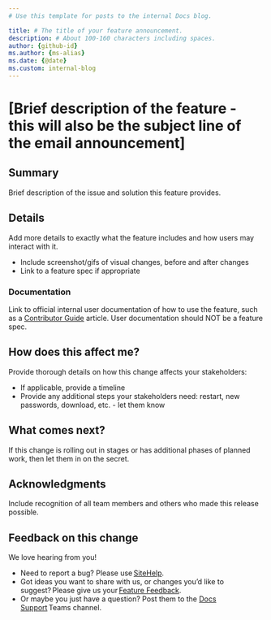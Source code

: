 ```yaml
---
# Use this template for posts to the internal Docs blog.

title: # The title of your feature announcement.
description: # About 100-160 characters including spaces.
author: {github-id}
ms.author: {ms-alias}
ms.date: {@date}
ms.custom: internal-blog
---
```

# [Brief description of the feature - this will also be the subject line of the email announcement]

## Summary

Brief description of the issue and solution this feature provides.

## Details

Add more details to exactly what the feature includes and how users may interact with it.  

- Include screenshot/gifs of visual changes, before and after changes
- Link to a feature spec if appropriate

### Documentation

Link to official internal user documentation of how to use the feature, such as a [Contributor Guide](https://review.docs.microsoft.com/help/contribute/?branch=master) article. User documentation should NOT be a feature spec.

## How does this affect me?

Provide thorough details on how this change affects your stakeholders:

- If applicable, provide a timeline
- Provide any additional steps your stakeholders need: restart, new passwords, download, etc. - let them know

## What comes next?

If this change is rolling out in stages or has additional phases of planned work, then let them in on the secret.

## Acknowledgments

Include recognition of all team members and others who made this release possible. 

## Feedback on this change

We love hearing from you!

- Need to report a bug? Please use [SiteHelp](https://sitehelp.microsoft.com/).
- Got ideas you want to share with us, or changes you’d like to suggest? Please give us your [Feature Feedback](https://nam06.safelinks.protection.outlook.com/?url=https%3A%2F%2Fforms.office.com%2FPages%2FResponsePage.aspx%3Fid%3Dv4j5cvGGr0GRqy180BHbR58F1e8abtdClyZxD246zYJURTMwWkRHUExCOE8wV1YyNEU4OTRPS0VUMi4u&data=02%7C01%7CJames.Denyer%40microsoft.com%7C78f65389a1b04ed4fd0a08d7a3783242%7C72f988bf86f141af91ab2d7cd011db47%7C1%7C0%7C637157609621468693&sdata=IviLbC%2BsWZgVhPC2AItWJfPTGwrWI5O4b%2BU9APtd25M%3D&reserved=0).
- Or maybe you just have a question? Post them to the [Docs Support](https://nam06.safelinks.protection.outlook.com/?url=https%3A%2F%2Fteams.microsoft.com%2Fl%2Fchannel%2F19%253a7ecffca1166a4a3986fed528cf0870ee%2540thread.skype%2FGeneral%3FgroupId%3Dde9ddba4-2574-4830-87ed-41668c07a1ca%26tenantId%3D72f988bf-86f1-41af-91ab-2d7cd011db47&data=02%7C01%7CJames.Denyer%40microsoft.com%7C78f65389a1b04ed4fd0a08d7a3783242%7C72f988bf86f141af91ab2d7cd011db47%7C1%7C0%7C637157609621468693&sdata=9XyQfEvKTaDHJasFI4AVt4Jbso%2BZfJwxOdJsxkDkte8%3D&reserved=0) Teams channel.
